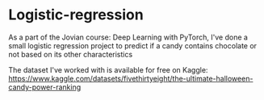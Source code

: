 # Logistic-regression
As a part of the Jovian course: Deep Learning with PyTorch, I've done a small logistic regression project to predict if a candy contains chocolate or not based on its other characteristics 

The dataset I've worked with is available for free on Kaggle: https://www.kaggle.com/datasets/fivethirtyeight/the-ultimate-halloween-candy-power-ranking
